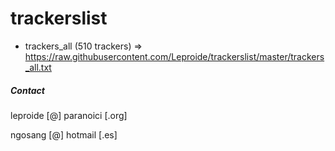 # trackerslist

* trackers_all (510 trackers) => https://raw.githubusercontent.com/Leproide/trackerslist/master/trackers_all.txt

##### Contact
leproide [@] paranoici [.org]

ngosang [@] hotmail [.es]
